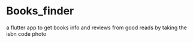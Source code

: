 # Books_finder
a flutter app to get books info and reviews from good reads by taking the isbn code photo

